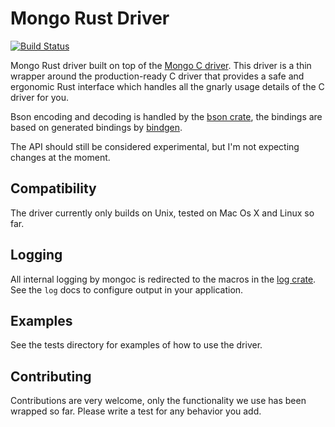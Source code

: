 # Mongo Rust Driver

[![Build Status](https://travis-ci.org/thijsc/mongo-rust-driver.svg)](https://travis-ci.org/thijsc/mongo-rust-driver)

Mongo Rust driver built on top of the [Mongo C driver](https://github.com/mongodb/mongo-c-driver).
This driver is a thin wrapper around the production-ready C driver that provides a safe and ergonomic Rust interface which handles all the gnarly usage details of the C driver for you.

Bson encoding and decoding is handled by the [bson crate](https://github.com/zonyitoo/bson-rs), the bindings are based on generated bindings by [bindgen](https://github.com/crabtw/rust-bindgen).

The API should still be considered experimental, but I'm not expecting changes at the moment.

## Compatibility

The driver currently only builds on Unix, tested on Mac Os X and Linux so far.

## Logging

All internal logging by mongoc is redirected to the macros in the [log
crate](http://doc.rust-lang.org/log/log/index.html). See the `log` docs
to configure output in your application.

## Examples

See the tests directory for examples of how to use the driver.

## Contributing

Contributions are very welcome, only the functionality we use has been wrapped so far. Please write a test for any behavior you add.
